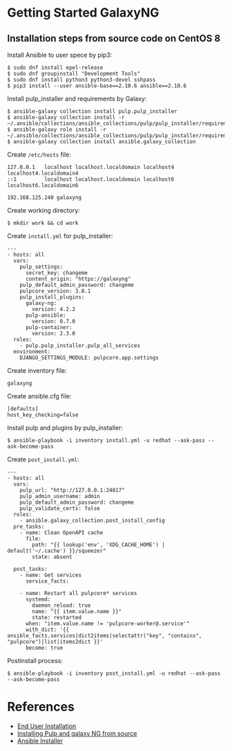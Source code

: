 # Getting Started GalaxyNG

## Installation steps from source code on CentOS 8

Install Ansible to user spece by pip3:

```
$ sudo dnf install epel-release
$ sudo dnf groupinstall "Development Tools"
$ sudo dnf install python3 python3-devel sshpass
$ pip3 install --user ansible-base==2.10.6 ansible==2.10.6
```

Install pulp_installer and requirements by Galaxy:

```
$ ansible-galaxy collection install pulp.pulp_installer
$ ansible-galaxy collection install -r ~/.ansible/collections/ansible_collections/pulp/pulp_installer/requirements.yml
$ ansible-galaxy role install -r ~/.ansible/collections/ansible_collections/pulp/pulp_installer/requirements.yml
$ ansible-galaxy collection install ansible.galaxy_collection
```

Create `/etc/hosts` file:

```
127.0.0.1   localhost localhost.localdomain localhost4 localhost4.localdomain4
::1         localhost localhost.localdomain localhost6 localhost6.localdomain6

192.168.125.240	galaxyng
```

Create working directory:

```
$ mkdir work && cd work
```

Create `install.yml` for pulp_installer:

```
---
- hosts: all
  vars:
    pulp_settings:
      secret_key: changeme
      content_origin: "https://galaxyng"
    pulp_default_admin_password: changeme
    pulpcore_version: 3.8.1
    pulp_install_plugins:
      galaxy-ng:
        version: 4.2.2
      pulp-ansible:
        version: 0.7.0
      pulp-container:
        version: 2.3.0
  roles:
    - pulp.pulp_installer.pulp_all_services
  environment:
    DJANGO_SETTINGS_MODULE: pulpcore.app.settings
```

Create inventory file:

```
galaxyng
```

Create ansible.cfg file:

```
[defaults]
host_key_checking=false
```

Install pulp and plugins by pulp_installer:

```
$ ansible-playbook -i inventory install.yml -u redhat --ask-pass --ask-become-pass
```

Create `post_install.yml`:

```
---
- hosts: all
  vars:
    pulp_url: "http://127.0.0.1:24817"
    pulp_admin_username: admin
    pulp_default_admin_password: changeme
    pulp_validate_certs: false
  roles:
    - ansible.galaxy_collection.post_install_config
  pre_tasks:
    - name: Clean OpenAPI cache
      file:
        path: "{{ lookup('env', 'XDG_CACHE_HOME') | default('~/.cache') }}/squeezer"
        state: absent
        
  post_tasks:
    - name: Get services
      service_facts:

    - name: Restart all pulpcore* services
      systemd:
        daemon_reload: true
        name: "{{ item.value.name }}"
        state: restarted
      when: "item.value.name != 'pulpcore-worker@.service'"
      with_dict: '{{ ansible_facts.services|dict2items|selectattr("key", "contains", "pulpcore")|list|items2dict }}'
      become: true
```

Postinstall process:

```
$ ansible-playbook -i inventory post_install.yml -u redhat --ask-pass --ask-become-pass
```


# References
- [End User Installation](https://github.com/ansible/galaxy_ng/wiki/End-User-Installation)
- [Installing Pulp and galaxy NG from source](https://github.com/ansible/galaxy_ng/wiki/Installing-from-source)
- [Ansible Installer](https://pulpproject.org/ansible-installer/)
